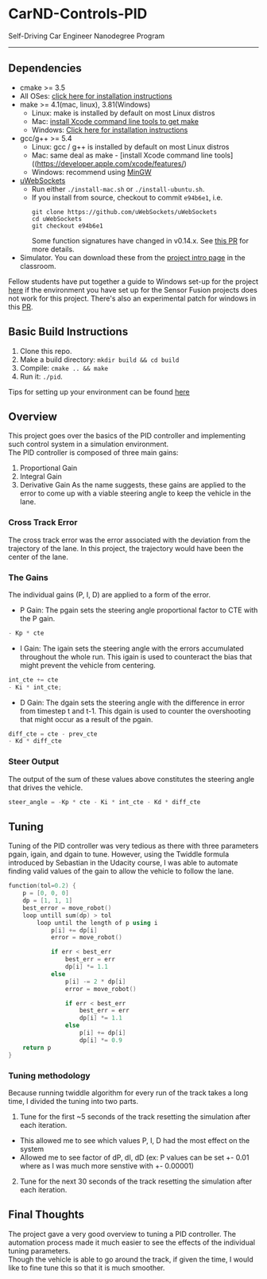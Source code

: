 # CarND-Controls-PID
Self-Driving Car Engineer Nanodegree Program

---

## Dependencies

* cmake >= 3.5
 * All OSes: [click here for installation instructions](https://cmake.org/install/)
* make >= 4.1(mac, linux), 3.81(Windows)
  * Linux: make is installed by default on most Linux distros
  * Mac: [install Xcode command line tools to get make](https://developer.apple.com/xcode/features/)
  * Windows: [Click here for installation instructions](http://gnuwin32.sourceforge.net/packages/make.htm)
* gcc/g++ >= 5.4
  * Linux: gcc / g++ is installed by default on most Linux distros
  * Mac: same deal as make - [install Xcode command line tools]((https://developer.apple.com/xcode/features/)
  * Windows: recommend using [MinGW](http://www.mingw.org/)
* [uWebSockets](https://github.com/uWebSockets/uWebSockets)
  * Run either `./install-mac.sh` or `./install-ubuntu.sh`.
  * If you install from source, checkout to commit `e94b6e1`, i.e.
    ```
    git clone https://github.com/uWebSockets/uWebSockets 
    cd uWebSockets
    git checkout e94b6e1
    ```
    Some function signatures have changed in v0.14.x. See [this PR](https://github.com/udacity/CarND-MPC-Project/pull/3) for more details.
* Simulator. You can download these from the [project intro page](https://github.com/udacity/self-driving-car-sim/releases) in the classroom.

Fellow students have put together a guide to Windows set-up for the project [here](https://s3-us-west-1.amazonaws.com/udacity-selfdrivingcar/files/Kidnapped_Vehicle_Windows_Setup.pdf) if the environment you have set up for the Sensor Fusion projects does not work for this project. There's also an experimental patch for windows in this [PR](https://github.com/udacity/CarND-PID-Control-Project/pull/3).

## Basic Build Instructions

1. Clone this repo.
2. Make a build directory: `mkdir build && cd build`
3. Compile: `cmake .. && make`
4. Run it: `./pid`. 

Tips for setting up your environment can be found [here](https://classroom.udacity.com/nanodegrees/nd013/parts/40f38239-66b6-46ec-ae68-03afd8a601c8/modules/0949fca6-b379-42af-a919-ee50aa304e6a/lessons/f758c44c-5e40-4e01-93b5-1a82aa4e044f/concepts/23d376c7-0195-4276-bdf0-e02f1f3c665d)
## Overview
This project goes over the basics of the PID controller and implementing such control system in a simulation environment.   
The PID controller is composed of three main gains:
1. Proportional Gain
2. Integral Gain
3. Derivative Gain
As the name suggests, these gains are applied to the error to come up with a viable steering angle to keep the vehicle in the lane.
### Cross Track Error
The cross track error was the error associated with the deviation from the trajectory of the lane. In this project, the trajectory would have been the center of the lane.
### The Gains
The individual gains (P, I, D) are applied to a form of the error.
* P Gain: The pgain sets the steering angle proportional factor to CTE with the P gain.
``` c++
- Kp * cte
```
* I Gain: The igain sets the steering angle with the errors accumulated throughout the whole run. This igain is used to counteract the bias that might prevent the vehicle from centering.
``` c++
int_cte += cte
- Ki * int_cte;
```
* D Gain: The dgain sets the steering angle with the difference in error from timestep t and t-1. This dgain is used to counter the overshooting that might occur as a result of the pgain.
``` c++
diff_cte = cte - prev_cte
- Kd * diff_cte
```
### Steer Output
The output of the sum of these values above constitutes the steering angle that drives the vehicle.   
``` c++ 
steer_angle = -Kp * cte - Ki * int_cte - Kd * diff_cte
```

## Tuning
Tuning of the PID controller was very tedious as there with three parameters pgain, igain, and dgain to tune. However, using the Twiddle formula introduced by Sebastian in the Udacity course, I was able to automate finding valid values of the gain to allow the vehicle to follow the lane.
``` c++
function(tol=0.2) {
    p = [0, 0, 0]
    dp = [1, 1, 1]
    best_error = move_robot()
    loop untill sum(dp) > tol
        loop until the length of p using i
            p[i] += dp[i]
            error = move_robot()

            if err < best_err
                best_err = err
                dp[i] *= 1.1
            else
                p[i] -= 2 * dp[i]
                error = move_robot()

                if err < best_err
                    best_err = err
                    dp[i] *= 1.1
                else
                    p[i] += dp[i]
                    dp[i] *= 0.9
    return p
}
```
### Tuning methodology
Because running twiddle algorithm for every run of the track takes a long time, I divided the tuning into two parts.   
1. Tune for the first ~5 seconds of the track resetting the simulation after each iteration.
* This allowed me to see which values P, I, D had the most effect on the system
* Allowed me to see factor of dP, dI, dD (ex: P values can be set +- 0.01 where as I was much more senstive with +- 0.00001)
2. Tune for the next 30 seconds of the track resetting the simulation after each iteration.

## Final Thoughts
The project gave a very good overview to tuning a PID controller. The automation process made it much easier to see the effects of the individual tuning parameters.   
Though the vehicle is able to go around the track, if given the time, I would like to fine tune this so that it is much smoother.
